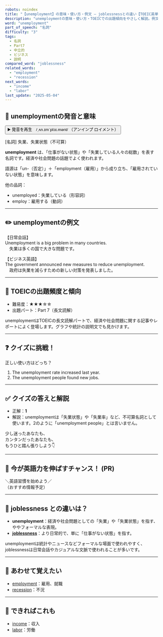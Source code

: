 ```yaml
---
robots: noindex
title: "【unemployment】の意味・使い方・例文 ― joblessnessとの違い【TOEIC英単語】"
description: "unemploymentの意味・使い方・TOEICでの出題傾向をやさしく解説。例文・クイズ付きでjoblessnessとの違いもわかりやすく学べます。"
word: "unemployment"
part_of_speech: "名詞"
difficulty: "3"
tags:
  - 名詞
  - Part7
  - 中立的
  - ビジネス
  - 説明
compared_word: "joblessness"
related_words:
  - "employment"
  - "recession"
next_words:
  - "income"
  - "labor"
last_update: "2025-05-04"
---
```


## 🔰 unemploymentの発音と意味

<button class="play-audio" onclick="playTTS('unemployment')">
  <span class="play-audio-main">
    ▶️ 発音を再生　/ˌʌn.ɪmˈplɔɪ.mənt/
  </span>
  <span class="play-audio-sub">
    （アンインプ ロイメント）
  </span>
</button>

[名詞] 失業、失業状態（不可算）

**unemployment** は、「仕事がない状態」や「失業している人々の総数」を表す名詞です。経済や社会問題の話題でよく使われます。

語源は「un-（否定）」＋「employment（雇用）」から成り立ち、「雇用されていない状態」を意味します。

他の品詞：  
- unemployed：失業している（形容詞）
- employ：雇用する（動詞）

---

## ✏️ unemploymentの例文

【日常会話】  
Unemployment is a big problem in many countries.  
　失業は多くの国で大きな問題です。

【ビジネス英語】  
The government announced new measures to reduce unemployment.  
　政府は失業を減らすための新しい対策を発表しました。

---

## 🎯 TOEICの出題頻度と傾向

- 難易度：★★★☆☆
- 出題パート：Part 7（長文読解）

unemploymentはTOEICの長文読解パートで、経済や社会問題に関する記事やレポートによく登場します。グラフや統計の説明文でも見かけます。

---

## ❓ クイズに挑戦！

正しい使い方はどっち？

1. The unemployment rate increased last year.  
2. The unemployment people found new jobs.

---

## ✅ クイズの答えと解説

- 正解：**1**
- 解説：unemploymentは「失業状態」や「失業率」など、不可算名詞として使います。2のように「unemployment people」とは言いません。

少し迷ったあなたも、  
カンタンだったあなたも、  
もうひと踏ん張りしよう👇️

---

## 🚀 今が英語力を伸ばすチャンス！ (PR)

<div class="info-center">
＼英語習慣を始めよう／<br>  
（おすすめ情報予定）
</div>

---

## 🤔  joblessness との違いは？

- **unemployment**：経済や社会問題としての「失業」や「失業状態」を指す、ややフォーマルな表現。
- **[joblessness](/word/joblessness)**：より日常的で、単に「仕事がない状態」を指す。

unemploymentは統計やニュースなどフォーマルな場面で使われやすく、joblessnessは日常会話やカジュアルな文脈で使われることが多いです。

---

## 🧩 あわせて覚えたい

- [employment](/word/employment)：雇用、就職
- [recession](/word/recession)：不況

---

## 📖 できればこれも

- [income](/word/income)：収入
- [labor](/word/labor)：労働

<!-- cvid: aid04_bid13 -->

